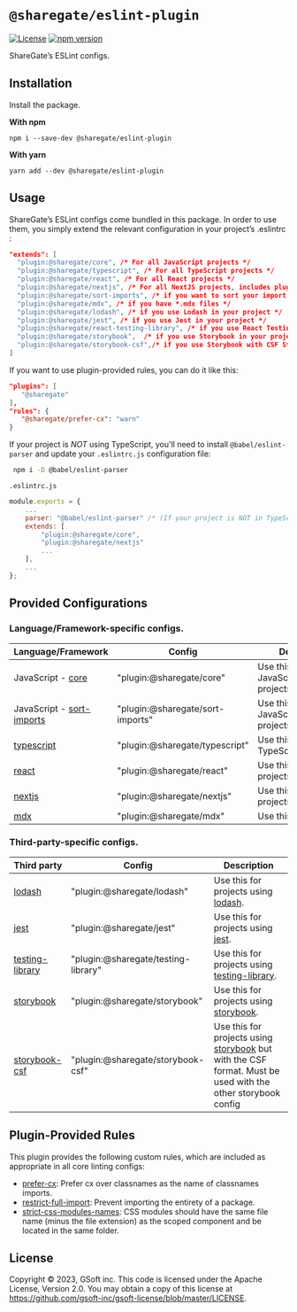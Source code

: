 # `@sharegate/eslint-plugin`

[![License](https://img.shields.io/badge/License-Apache_2.0-blue.svg)](../../LICENSE.md)
[![npm version](https://img.shields.io/npm/v/@sharegate/eslint-plugin)](https://www.npmjs.com/package/@sharegate/eslint-plugin)

ShareGate’s ESLint configs.

## Installation

Install the package.

**With npm**
```shell
npm i --save-dev @sharegate/eslint-plugin
```

**With yarn**
```shell
yarn add --dev @sharegate/eslint-plugin
```

## Usage

ShareGate’s ESLint configs come bundled in this package. In order to use them, you simply extend the relevant configuration in your project’s .eslintrc  :
```json  
"extends": [ 
  "plugin:@sharegate/core", /* For all JavaScript projects */ 
  "plugin:@sharegate/typescript", /* For all TypeScript projects */ 
  "plugin:@sharegate/react", /* For all React projects */ 
  "plugin:@sharegate/nextjs", /* For all NextJS projects, includes plugin:@sharegate/react */ 
  "plugin:@sharegate/sort-imports", /* if you want to sort your import statements */ 
  "plugin:@sharegate/mdx", /* if you have *.mdx files */
  "plugin:@sharegate/lodash", /* if you use Lodash in your project */
  "plugin:@sharegate/jest", /* if you use Jest in your project */
  "plugin:@sharegate/react-testing-library", /* if you use React Testing Library in your project */
  "plugin:@sharegate/storybook",  /* if you use Storybook in your project */
  "plugin:@sharegate/storybook-csf",/* if you use Storybook with CSF Stories in your project */
]
 ```
 
 If you want to use plugin-provided rules, you can do it like this:
 ```json
"plugins": [
    "@sharegate"
],
"rules": {
    "@sharegate/prefer-cx": "warn"
}
 ```
 
 If your project is *NOT* using TypeScript, you'll need to install `@babel/eslint-parser` and update your `.eslintrc.js` configuration file:
```bash
 npm i -D @babel/eslint-parser
```

`.eslintrc.js` 
```javascript
module.exports = {
    ...
    parser: "@babel/eslint-parser" /* (If your project is NOT in TypeScript) */
    extends: [
        "plugin:@sharegate/core",
        "plugin:@sharegate/nextjs"
        ...
    ],
    ...
};
```

## Provided Configurations

### Language/Framework-specific configs.
| Language/Framework | Config | Description |
| --- | --- | --- |
| JavaScript - [core](lib/config/core.ts) | "plugin:@sharegate/core" | Use this for all JavaScript/TypeScript projects. |
| JavaScript - [sort-imports](lib/config/sort-imports.ts) | "plugin:@sharegate/sort-imports" | Use this for JavaScript/TypeScript projects. |
| [typescript](lib/config/typescript.ts) | "plugin:@sharegate/typescript" | Use this for TypeScript projects. |
| [react](lib/config/react.ts) | "plugin:@sharegate/react" | Use this for React projects. |
| [nextjs](lib/config/nextjs.ts) |"plugin:@sharegate/nextjs" | Use this for NextJs projects. |
| [mdx](lib/config/mdx.ts) |"plugin:@sharegate/mdx" | Use this for [mdx files](https://mdxjs.com/). |

### Third-party-specific configs.
| Third party | Config | Description |
| --- | --- | --- |
| [lodash](lib/config/lodash.ts) | "plugin:@sharegate/lodash" | Use this for projects using [lodash](https://lodash.com/).|
| [jest](lib/config/jest.ts) | "plugin:@sharegate/jest" | Use this for projects using [jest](https://jestjs.io/).|
| [testing-library](lib/config/testing-library.ts) | "plugin:@sharegate/testing-library" | Use this for projects using [testing-library](https://testing-library.com/).|
| [storybook](lib/config/storybook.ts) | "plugin:@sharegate/storybook" | Use this for projects using [storybook](https://storybook.js.org/).|
| [storybook-csf](lib/config/storybook-csf.ts) | "plugin:@sharegate/storybook-csf" | Use this for projects using [storybook](https://storybook.js.org/) but with the CSF format. Must be used with the other storybook config |

## Plugin-Provided Rules 

This plugin provides the following custom rules, which are included as appropriate in all core linting configs:

- [prefer-cx](docs/rules/prefer-cx.md): Prefer cx over classnames as the name of classnames imports.
- [restrict-full-import](docs/rules/restrict-full-import.md): Prevent importing the entirety of a package.
- [strict-css-modules-names](docs/rules/strict-css-modules-names.md): CSS modules should have the same file name (minus the file extension) as the scoped component and be located in the same folder.

## License

Copyright © 2023, GSoft inc. This code is licensed under the Apache License, Version 2.0. You may obtain a copy of this license at https://github.com/gsoft-inc/gsoft-license/blob/master/LICENSE.

